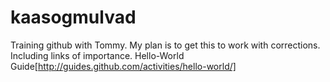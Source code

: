 # kaasogmulvad
Training github with Tommy.
My plan is to get this to work with corrections. Including links of importance.
Hello-World Guide[http://guides.github.com/activities/hello-world/]
